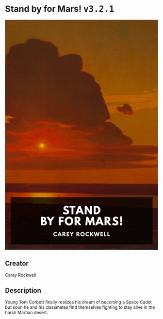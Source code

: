 
# Stand by for Mars! <kbd>v3.2.1</kbd>

<center>
  <img src="./cover-1024.jpg"/>
</center>

## Creator
Carey Rockwell

## Description
Young Tom Corbett finally realizes his dream of becoming a Space Cadet but soon he and his classmates find themselves fighting to stay alive in the harsh Martian desert.
